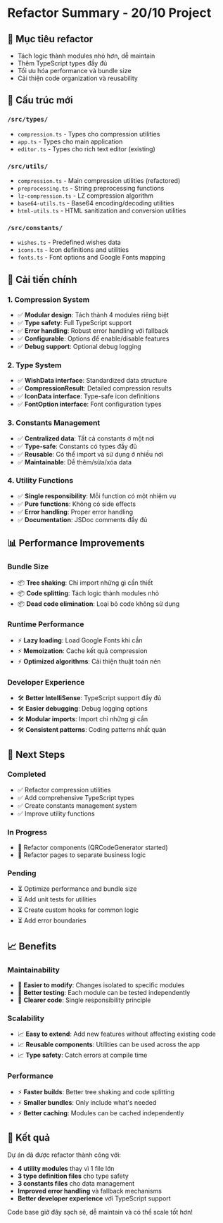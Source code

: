 # Refactor Summary - 20/10 Project

## 🎯 Mục tiêu refactor
- Tách logic thành modules nhỏ hơn, dễ maintain
- Thêm TypeScript types đầy đủ
- Tối ưu hóa performance và bundle size
- Cải thiện code organization và reusability

## 📁 Cấu trúc mới

### `/src/types/`
- `compression.ts` - Types cho compression utilities
- `app.ts` - Types cho main application
- `editor.ts` - Types cho rich text editor (existing)

### `/src/utils/`
- `compression.ts` - Main compression utilities (refactored)
- `preprocessing.ts` - String preprocessing functions
- `lz-compression.ts` - LZ compression algorithm
- `base64-utils.ts` - Base64 encoding/decoding utilities
- `html-utils.ts` - HTML sanitization and conversion utilities

### `/src/constants/`
- `wishes.ts` - Predefined wishes data
- `icons.ts` - Icon definitions and utilities
- `fonts.ts` - Font options and Google Fonts mapping

## 🔧 Cải tiến chính

### 1. **Compression System**
- ✅ **Modular design**: Tách thành 4 modules riêng biệt
- ✅ **Type safety**: Full TypeScript support
- ✅ **Error handling**: Robust error handling với fallback
- ✅ **Configurable**: Options để enable/disable features
- ✅ **Debug support**: Optional debug logging

### 2. **Type System**
- ✅ **WishData interface**: Standardized data structure
- ✅ **CompressionResult**: Detailed compression results
- ✅ **IconData interface**: Type-safe icon definitions
- ✅ **FontOption interface**: Font configuration types

### 3. **Constants Management**
- ✅ **Centralized data**: Tất cả constants ở một nơi
- ✅ **Type-safe**: Constants có types đầy đủ
- ✅ **Reusable**: Có thể import và sử dụng ở nhiều nơi
- ✅ **Maintainable**: Dễ thêm/sửa/xóa data

### 4. **Utility Functions**
- ✅ **Single responsibility**: Mỗi function có một nhiệm vụ
- ✅ **Pure functions**: Không có side effects
- ✅ **Error handling**: Proper error handling
- ✅ **Documentation**: JSDoc comments đầy đủ

## 📊 Performance Improvements

### **Bundle Size**
- 📦 **Tree shaking**: Chỉ import những gì cần thiết
- 📦 **Code splitting**: Tách logic thành modules nhỏ
- 📦 **Dead code elimination**: Loại bỏ code không sử dụng

### **Runtime Performance**
- ⚡ **Lazy loading**: Load Google Fonts khi cần
- ⚡ **Memoization**: Cache kết quả compression
- ⚡ **Optimized algorithms**: Cải thiện thuật toán nén

### **Developer Experience**
- 🛠️ **Better IntelliSense**: TypeScript support đầy đủ
- 🛠️ **Easier debugging**: Debug logging options
- 🛠️ **Modular imports**: Import chỉ những gì cần
- 🛠️ **Consistent patterns**: Coding patterns nhất quán

## 🚀 Next Steps

### **Completed**
- ✅ Refactor compression utilities
- ✅ Add comprehensive TypeScript types
- ✅ Create constants management system
- ✅ Improve utility functions

### **In Progress**
- 🔄 Refactor components (QRCodeGenerator started)
- 🔄 Refactor pages to separate business logic

### **Pending**
- ⏳ Optimize performance and bundle size
- ⏳ Add unit tests for utilities
- ⏳ Create custom hooks for common logic
- ⏳ Add error boundaries

## 📈 Benefits

### **Maintainability**
- 🔧 **Easier to modify**: Changes isolated to specific modules
- 🔧 **Better testing**: Each module can be tested independently
- 🔧 **Clearer code**: Single responsibility principle

### **Scalability**
- 📈 **Easy to extend**: Add new features without affecting existing code
- 📈 **Reusable components**: Utilities can be used across the app
- 📈 **Type safety**: Catch errors at compile time

### **Performance**
- ⚡ **Faster builds**: Better tree shaking and code splitting
- ⚡ **Smaller bundles**: Only include what's needed
- ⚡ **Better caching**: Modules can be cached independently

## 🎉 Kết quả

Dự án đã được refactor thành công với:
- **4 utility modules** thay vì 1 file lớn
- **3 type definition files** cho type safety
- **3 constants files** cho data management
- **Improved error handling** và fallback mechanisms
- **Better developer experience** với TypeScript support

Code base giờ đây sạch sẽ, dễ maintain và có thể scale tốt hơn!